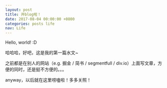 ```yaml
---
layout: post
title: 开blog啦！
date: 2017-08-04 00:00:00 +0800
categories: posts life
nav: Life
---
```

Hello, world! :D
<!--more-->

哈哈哈，好吧，这是我的第一篇水文~

之前都是在别人的网站（e.g. 掘金 / 简书 / segmentfull / div.io）上面写文章，方便的同时，还是挺不方便的。。。

anyway，以后就在这里唠嗑啦！多多关照！